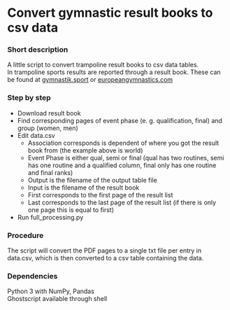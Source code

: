 # Convert gymnastic result books to csv data

### Short description

A little script to convert trampoline result books to csv data tables.  
In trampoline sports results are reported through a result book. These can be found at [gymnastik.sport](https://www.gymnastics.sport/site/events/searchresults.php) or [europeangymnastics.com](https://www.europeangymnastics.com/events)

### Step by step  

- Download result book
- Find corresponding pages of event phase (e. g. qualification, final) and group (women, men)
- Edit data.csv
	- Association corresponds is dependent of where you got the result book from (the example above is world)
	- Event Phase is either qual, semi or final (qual has two routines, semi has one routine and a qualified column, final only has one routine and final ranks)
	- Output is the filename of the output table file
	- Input is the filename of the result book
	- First corresponds to the first page of the result list
	- Last corresponds to the last page of the result list (if there is only one page this is equal to first)
- Run full_processing.py

### Procedure	

The script will convert the PDF pages to a single txt file per entry in data.csv, which is then converted to a csv table containing the data.

### Dependencies

Python 3 with NumPy, Pandas  
Ghostscript available through shell